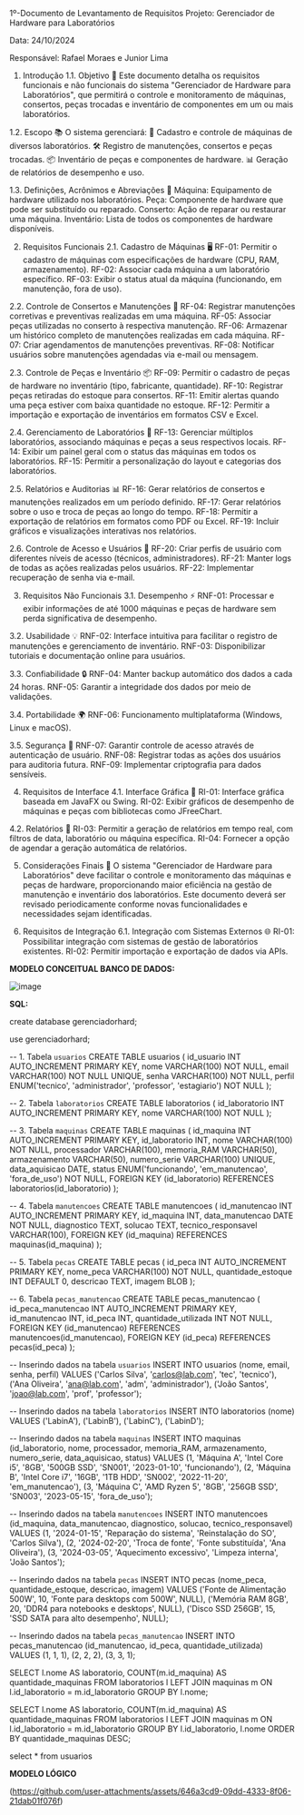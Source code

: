 1º-Documento de Levantamento de Requisitos
Projeto: Gerenciador de Hardware para Laboratórios

Data: 24/10/2024

Responsável: Rafael Moraes e Junior Lima

1. Introdução
1.1. Objetivo 🎯
Este documento detalha os requisitos funcionais e não funcionais do sistema "Gerenciador de Hardware para Laboratórios", que permitirá o controle e monitoramento de máquinas, consertos, peças trocadas e inventário de componentes em um ou mais laboratórios.


1.2. Escopo 📚
O sistema gerenciará:
🔧 Cadastro e controle de máquinas de diversos laboratórios.
🛠️ Registro de manutenções, consertos e peças trocadas.
📦 Inventário de peças e componentes de hardware.
📊 Geração de relatórios de desempenho e uso.


1.3. Definições, Acrônimos e Abreviações 📖
Máquina: Equipamento de hardware utilizado nos laboratórios.
Peça: Componente de hardware que pode ser substituído ou reparado.
Conserto: Ação de reparar ou restaurar uma máquina.
Inventário: Lista de todos os componentes de hardware disponíveis.


2. Requisitos Funcionais
2.1. Cadastro de Máquinas 🖥️
RF-01: Permitir o cadastro de máquinas com especificações de hardware (CPU, RAM, armazenamento).
RF-02: Associar cada máquina a um laboratório específico.
RF-03: Exibir o status atual da máquina (funcionando, em manutenção, fora de uso).


2.2. Controle de Consertos e Manutenções 🔧
RF-04: Registrar manutenções corretivas e preventivas realizadas em uma máquina.
RF-05: Associar peças utilizadas no conserto à respectiva manutenção.
RF-06: Armazenar um histórico completo de manutenções realizadas em cada máquina.
RF-07: Criar agendamentos de manutenções preventivas.
RF-08: Notificar usuários sobre manutenções agendadas via e-mail ou mensagem.


2.3. Controle de Peças e Inventário 📦
RF-09: Permitir o cadastro de peças de hardware no inventário (tipo, fabricante, quantidade).
RF-10: Registrar peças retiradas do estoque para consertos.
RF-11: Emitir alertas quando uma peça estiver com baixa quantidade no estoque.
RF-12: Permitir a importação e exportação de inventários em formatos CSV e Excel.


2.4. Gerenciamento de Laboratórios 🏢
RF-13: Gerenciar múltiplos laboratórios, associando máquinas e peças a seus respectivos locais.
RF-14: Exibir um painel geral com o status das máquinas em todos os laboratórios.
RF-15: Permitir a personalização do layout e categorias dos laboratórios.


2.5. Relatórios e Auditorias 📊
RF-16: Gerar relatórios de consertos e manutenções realizados em um período definido.
RF-17: Gerar relatórios sobre o uso e troca de peças ao longo do tempo.
RF-18: Permitir a exportação de relatórios em formatos como PDF ou Excel.
RF-19: Incluir gráficos e visualizações interativas nos relatórios.


2.6. Controle de Acesso e Usuários 🔑
RF-20: Criar perfis de usuário com diferentes níveis de acesso (técnicos, administradores).
RF-21: Manter logs de todas as ações realizadas pelos usuários.
RF-22: Implementar recuperação de senha via e-mail.


3. Requisitos Não Funcionais
3.1. Desempenho ⚡
RNF-01: Processar e exibir informações de até 1000 máquinas e peças de hardware sem perda significativa de desempenho.


3.2. Usabilidade 💡
RNF-02: Interface intuitiva para facilitar o registro de manutenções e gerenciamento de inventário.
RNF-03: Disponibilizar tutoriais e documentação online para usuários.


3.3. Confiabilidade 🔒
RNF-04: Manter backup automático dos dados a cada 24 horas.
RNF-05: Garantir a integridade dos dados por meio de validações.


3.4. Portabilidade 🌍
RNF-06: Funcionamento multiplataforma (Windows, Linux e macOS).


3.5. Segurança 🔐
RNF-07: Garantir controle de acesso através de autenticação de usuário.
RNF-08: Registrar todas as ações dos usuários para auditoria futura.
RNF-09: Implementar criptografia para dados sensíveis.


4. Requisitos de Interface
4.1. Interface Gráfica 🎨
RI-01: Interface gráfica baseada em JavaFX ou Swing.
RI-02: Exibir gráficos de desempenho de máquinas e peças com bibliotecas como JFreeChart.


4.2. Relatórios 📑
RI-03: Permitir a geração de relatórios em tempo real, com filtros de data, laboratório ou máquina específica.
RI-04: Fornecer a opção de agendar a geração automática de relatórios.


5. Considerações Finais 📝
O sistema "Gerenciador de Hardware para Laboratórios" deve facilitar o controle e monitoramento das máquinas e peças de hardware, proporcionando maior eficiência na gestão de manutenção e inventário dos laboratórios. Este documento deverá ser revisado periodicamente conforme novas funcionalidades e necessidades sejam identificadas.


6. Requisitos de Integração
6.1. Integração com Sistemas Externos 🌐
RI-01: Possibilitar integração com sistemas de gestão de laboratórios existentes.
RI-02: Permitir importação e exportação de dados via APIs.





**MODELO CONCEITUAL BANCO DE DADOS:**




![image](https://github.com/user-attachments/assets/64bea633-19b8-459c-a136-6af49ab61a12)




**SQL:**

create database gerenciadorhard;

use gerenciadorhard;


-- 1. Tabela `usuarios`
CREATE TABLE usuarios (
    id_usuario INT AUTO_INCREMENT PRIMARY KEY,
    nome VARCHAR(100) NOT NULL,
    email VARCHAR(100) NOT NULL UNIQUE,
    senha VARCHAR(100) NOT NULL,
    perfil ENUM('tecnico', 'administrador', 'professor', 'estagiario') NOT NULL
);

-- 2. Tabela `laboratorios`
CREATE TABLE laboratorios (
    id_laboratorio INT AUTO_INCREMENT PRIMARY KEY,
    nome VARCHAR(100) NOT NULL
);

-- 3. Tabela `maquinas`
CREATE TABLE maquinas (
    id_maquina INT AUTO_INCREMENT PRIMARY KEY,
    id_laboratorio INT,
    nome VARCHAR(100) NOT NULL,
    processador VARCHAR(100),
    memoria_RAM VARCHAR(50),
    armazenamento VARCHAR(50),
    numero_serie VARCHAR(100) UNIQUE,
    data_aquisicao DATE,
    status ENUM('funcionando', 'em_manutencao', 'fora_de_uso') NOT NULL,
    FOREIGN KEY (id_laboratorio) REFERENCES laboratorios(id_laboratorio)
);

-- 4. Tabela `manutencoes`
CREATE TABLE manutencoes (
    id_manutencao INT AUTO_INCREMENT PRIMARY KEY,
    id_maquina INT,
    data_manutencao DATE NOT NULL,
    diagnostico TEXT,
    solucao TEXT,
    tecnico_responsavel VARCHAR(100),
    FOREIGN KEY (id_maquina) REFERENCES maquinas(id_maquina)
);

-- 5. Tabela `pecas`
CREATE TABLE pecas (
    id_peca INT AUTO_INCREMENT PRIMARY KEY,
    nome_peca VARCHAR(100) NOT NULL,
    quantidade_estoque INT DEFAULT 0,
    descricao TEXT,
    imagem BLOB
);

-- 6. Tabela `pecas_manutencao`
CREATE TABLE pecas_manutencao (
    id_peca_manutencao INT AUTO_INCREMENT PRIMARY KEY,
    id_manutencao INT,
    id_peca INT,
    quantidade_utilizada INT NOT NULL,
    FOREIGN KEY (id_manutencao) REFERENCES manutencoes(id_manutencao),
    FOREIGN KEY (id_peca) REFERENCES pecas(id_peca)
);

-- Inserindo dados na tabela `usuarios`
INSERT INTO usuarios (nome, email, senha, perfil) VALUES
('Carlos Silva', 'carlos@lab.com', 'tec', 'tecnico'),
('Ana Oliveira', 'ana@lab.com', 'adm', 'administrador'),
('João Santos', 'joao@lab.com', 'prof', 'professor');

-- Inserindo dados na tabela `laboratorios`
INSERT INTO laboratorios (nome) VALUES
('LabinA'),
('LabinB'),
('LabinC'),
('LabinD');

-- Inserindo dados na tabela `maquinas`
INSERT INTO maquinas (id_laboratorio, nome, processador, memoria_RAM, armazenamento, numero_serie, data_aquisicao, status) VALUES
(1, 'Máquina A', 'Intel Core i5', '8GB', '500GB SSD', 'SN001', '2023-01-10', 'funcionando'),
(2, 'Máquina B', 'Intel Core i7', '16GB', '1TB HDD', 'SN002', '2022-11-20', 'em_manutencao'),
(3, 'Máquina C', 'AMD Ryzen 5', '8GB', '256GB SSD', 'SN003', '2023-05-15', 'fora_de_uso');

-- Inserindo dados na tabela `manutencoes`
INSERT INTO manutencoes (id_maquina, data_manutencao, diagnostico, solucao, tecnico_responsavel) VALUES
(1, '2024-01-15', 'Reparação do sistema', 'Reinstalação do SO', 'Carlos Silva'),
(2, '2024-02-20', 'Troca de fonte', 'Fonte substituída', 'Ana Oliveira'),
(3, '2024-03-05', 'Aquecimento excessivo', 'Limpeza interna', 'João Santos');

-- Inserindo dados na tabela `pecas`
INSERT INTO pecas (nome_peca, quantidade_estoque, descricao, imagem) VALUES
('Fonte de Alimentação 500W', 10, 'Fonte para desktops com 500W', NULL),
('Memória RAM 8GB', 20, 'DDR4 para notebooks e desktops', NULL),
('Disco SSD 256GB', 15, 'SSD SATA para alto desempenho', NULL);

-- Inserindo dados na tabela `pecas_manutencao`
INSERT INTO pecas_manutencao (id_manutencao, id_peca, quantidade_utilizada) VALUES
(1, 1, 1),
(2, 2, 2),
(3, 3, 1);


SELECT l.nome AS laboratorio, COUNT(m.id_maquina) AS quantidade_maquinas
FROM laboratorios l
LEFT JOIN maquinas m ON l.id_laboratorio = m.id_laboratorio
GROUP BY l.nome;

SELECT l.nome AS laboratorio, COUNT(m.id_maquina) AS quantidade_maquinas
FROM laboratorios l
LEFT JOIN maquinas m ON l.id_laboratorio = m.id_laboratorio
GROUP BY l.id_laboratorio, l.nome
ORDER BY quantidade_maquinas DESC;

select * from usuarios



**MODELO LÓGICO**


(https://github.com/user-attachments/assets/646a3cd9-09dd-4333-8f06-21dab01f076f)


